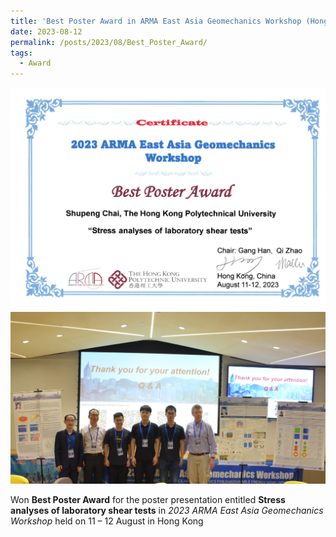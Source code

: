 ```yaml
---
title: 'Best Poster Award in ARMA East Asia Geomechanics Workshop (Hong Kong)'
date: 2023-08-12
permalink: /posts/2023/08/Best_Poster_Award/
tags:
  - Award
---
```


<img src='/images/Awards/2023-08-12-Best_Poster_Award.jpg'>

<img src='/images/Awards/2023-08-12-Awarding_Best_Poster_Award.png'>

Won **Best Poster Award** for the poster presentation entitled **Stress analyses of laboratory shear tests** in _2023 ARMA East Asia Geomechanics Workshop_ held on 11 – 12 August in Hong Kong

